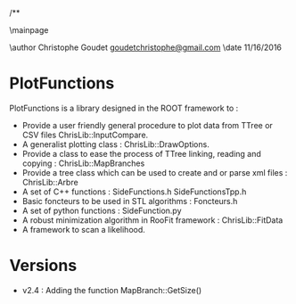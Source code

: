 /**

\mainpage

\author Christophe Goudet goudetchristophe@gmail.com
\date 11/16/2016

# PlotFunctions

PlotFunctions is a library designed in the ROOT framework to :
- Provide a user friendly general procedure to plot data from TTree or CSV files ChrisLib::InputCompare.
- A generalist plotting class : ChrisLib::DrawOptions.
- Provide a class to ease the process of TTree linking, reading and copying : ChrisLib::MapBranches
- Provide a tree class which can be used to create and or parse xml files : ChrisLib::Arbre
- A set of C++ functions : SideFunctions.h SideFunctionsTpp.h
- Basic foncteurs to be used in STL algorithms : Foncteurs.h
- A set of python functions : SideFunction.py
- A robust minimization algorithm in RooFit framework : ChrisLib::FitData
- A framework to scan a likelihood.

# Versions
- v2.4 : Adding the function MapBranch::GetSize()